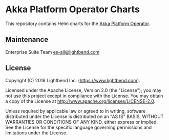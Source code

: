 # Akka Platform Operator Charts

This repository contains Helm charts for the [Akka Platform Operator](https://developer.lightbend.com/docs/akka-platform-guide/deployment/).

## Maintenance

Enterprise Suite Team <es-all@lightbend.com>

## License

Copyright (C) 2018 Lightbend Inc. (https://www.lightbend.com).

Licensed under the Apache License, Version 2.0 (the "License"); you may not use this project except in compliance with the License. You may obtain a copy of the License at http://www.apache.org/licenses/LICENSE-2.0.

Unless required by applicable law or agreed to in writing, software distributed under the License is distributed on an "AS IS" BASIS, WITHOUT WARRANTIES OR CONDITIONS OF ANY KIND, either express or implied. See the License for the specific language governing permissions and limitations under the License.
